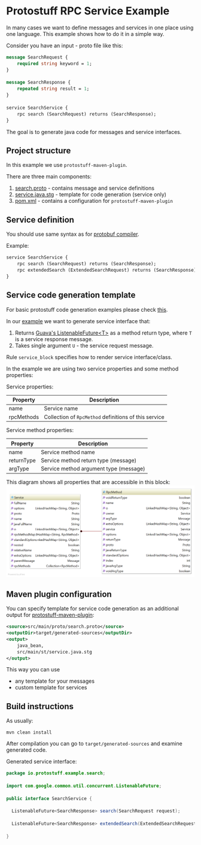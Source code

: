 # Protostuff RPC Service Example

In many cases we want to define messages and services in one place using one language.
This example shows how to do it in a simple way. 

Consider you have an input - proto file like this:
 
```proto
message SearchRequest {
    required string keyword = 1;
}

message SearchResponse {
    repeated string result = 1;
}

service SearchService {
    rpc search (SearchRequest) returns (SearchResponse);
}
```

The goal is to generate java code for messages and service interfaces.

## Project structure

In this example we use `protostuff-maven-plugin`.

There are three main components:

1. [search.proto](src/main/proto/search.proto) - contains message and service definitions
2. [service.java.stg](src/main/st/service.java.stg) - template for code generation (service only)
3. [pom.xml](pom.xml) - contains a configuration for `protostuff-maven-plugin`

## Service definition

You should use same syntax as for [protobuf compiler](https://developers.google.com/protocol-buffers/docs/proto#services).

Example:

```proto
service SearchService {
    rpc search (SearchRequest) returns (SearchResponse);
    rpc extendedSearch (ExtendedSearchRequest) returns (SearchResponse);
}

```

## Service code generation template

For basic protostuff code generation examples please check [this](https://code.google.com/p/protostuff/wiki/WritingCustomCodeGenerators).

In our [example](src/main/st/service.java.stg) we want to generate service interface that:

1. Returns [Guava's ListenableFuture&lt;T&gt;](https://code.google.com/p/guava-libraries/wiki/ListenableFutureExplained) as a method return type, where `T` is a service response message.
2. Takes single argument `U` - the service request message.

Rule `service_block` specifies how to render service interface/class. 

In the example we are using two service properties and some method properties:

Service properties:

Property      | Description
------------- | -------------
name          | Service name
rpcMethods    | Collection of `RpcMethod` definitions of this service

Service method properties:

Property      | Description
------------- | -------------
name          | Service method name
returnType    | Service method return type (message)
argType       | Service method argument type (message)

This diagram shows all properties that are accessible in this block:
![](ServiceProperties.png)

## Maven plugin configuration

You can specify template for service code generation as an additional output for [protostuff-maven-plugin](https://github.com/kshchepanovskyi/protostuff-rpc-example/blob/master/pom.xml#L37):

```xml
<source>src/main/proto/search.proto</source>
<outputDir>target/generated-sources</outputDir>
<output>
    java_bean,
    src/main/st/service.java.stg
</output>
```

This way you can use 
* any template for your messages 
* custom template for services

## Build instructions

As usually:

```
mvn clean install
```

After compilation you can go to `target/generated-sources` and examine generated code.

Generated service interface:

```java
package io.protostuff.example.search;

import com.google.common.util.concurrent.ListenableFuture;

public interface SearchService {

  ListenableFuture<SearchResponse> search(SearchRequest request);

  ListenableFuture<SearchResponse> extendedSearch(ExtendedSearchRequest request);

}
```
